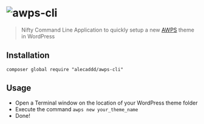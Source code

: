 # ![awps-cli](http://www.alecaddd.com/wp-content/uploads/2017/05/awps-cli.png)
> Nifty Command Line Application to quickly setup a new [AWPS](https://github.com/Alecaddd/awps) theme in WordPress

## Installation

```
composer global require "alecaddd/awps-cli"
```

## Usage

* Open a Terminal window on the location of your WordPress theme folder
* Execute the command `awps new your_theme_name`
* Done!